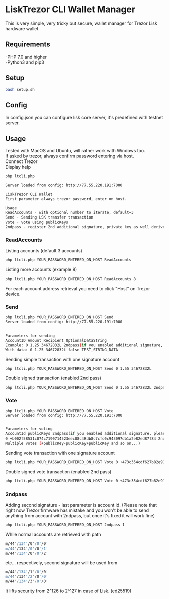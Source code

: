 # LiskTrezor CLI Wallet Manager

This is very simple, very tricky but secure, wallet manager for Trezor Lisk hardware wallet.

## Requirements
-PHP 7.0 and higher<br>
-Python3 and pip3<br>

## Setup
```sh
bash setup.sh
```

## Config
In config.json you can configure lisk core server, it's predefined with testnet server.

## Usage
Tested with MacOS and Ubuntu, will rather work with Windows too.<br> If asked by trezor, always confirm password entering via host.<br>
Connect Trezor<br>
Display help
```sh
php ltcli.php

Server loaded from config: http://77.55.220.191:7000

LiskTrezor CLI Wallet
First parameter always trezor password, enter on host.

Usage
ReadAccounts - with optional number to iterate, default=3
Send - Sending LSK transfer transaction
Vote - vote using publicKeys
2ndpass - register 2nd additional signature, private key as well derived form same device master seed
```

### ReadAccounts
Listing accounts (default 3 accounts)
```sh
php ltcli.php YOUR_PASSWORD_ENTERED_ON_HOST ReadAccounts
```
Listing more accounts (example 8)
```sh
php ltcli.php YOUR_PASSWORD_ENTERED_ON_HOST ReadAccounts 8
```
For each account address retrieval you need to click "Host" on Trezor device.

### Send
```sh
php ltcli.php YOUR_PASSWORD_ENTERED_ON_HOST Send        
Server loaded from config: http://77.55.220.191:7000


Parameters for sending
AccountID Amount Recipient OptionalDataString
Example: 0 1.25 34672832L 2ndpass(if you enabled additional signature, please pass string 2ndpass, if not, add nothing)
With data: 0 1.25 34672832L false TEST_STRING_DATA
```

Sending simple transaction with one signature account
```sh
php ltcli.php YOUR_PASSWORD_ENTERED_ON_HOST Send 0 1.55 34672832L
```
Double signed transaction (enabled 2nd pass)
```sh
php ltcli.php YOUR_PASSWORD_ENTERED_ON_HOST Send 0 1.55 34672832L 2ndpass
```

### Vote
```sh
php ltcli.php YOUR_PASSWORD_ENTERED_ON_HOST Vote        
Server loaded from config: http://77.55.220.191:7000


Parameters for voting
AccountId publicKeys 2ndpass(if you enabled additional signature, please pass string 2ndpass, if not, add nothing)
0 +b002f58531c074c7190714523eec08c48db8c7cfc0c943097db1a2e82ed87f84 2ndpass
Multiple votes (+publicKey-publicKey+publicKey and so on...)
```

Sending vote transaction with one signature account
```sh
php ltcli.php YOUR_PASSWORD_ENTERED_ON_HOST Vote 0 +473c354cdf627b82e9113e02a337486dd3afc5615eb71ffd311c5a0beda37b8c
```
Double signed vote transaction (enabled 2nd pass)
```sh
php ltcli.php YOUR_PASSWORD_ENTERED_ON_HOST Vote 0 +473c354cdf627b82e9113e02a337486dd3afc5615eb71ffd311c5a0beda37b8c 2ndpass
```

### 2ndpass
Adding second signature - last parameter is account id. (Please note that right now Trezor firmware has mistake and you won't be able to send anything from account with 2ndpass, but once it's fixed it will work fine)
```sh
php ltcli.php YOUR_PASSWORD_ENTERED_ON_HOST 2ndpass 1
```
While normal accounts are retrieved with path
```sh
m/44'/134'/0'/0'/0'
m/44'/134'/0'/0'/1'
m/44'/134'/0'/0'/2'
```
etc... respectively, second signature will be used from
```sh
m/44'/134'/1'/0'/0'
m/44'/134'/2'/0'/0'
m/44'/134'/3'/0'/0'
```
It lifts security from 2^126 to 2^127 in case of Lisk. (ed25519)
